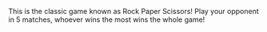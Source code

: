 This is the classic game known as Rock Paper Scissors!
Play your opponent in 5 matches, whoever wins the most wins the whole game!
